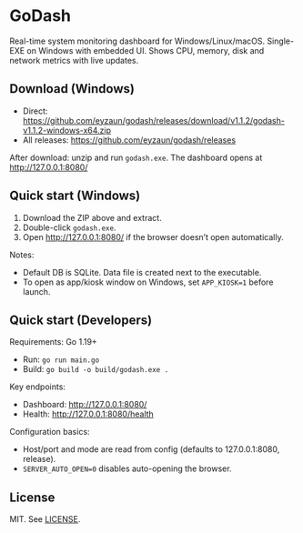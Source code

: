 # GoDash

Real-time system monitoring dashboard for Windows/Linux/macOS. Single-EXE on Windows with embedded UI. Shows CPU, memory, disk and network metrics with live updates.

## Download (Windows)

- Direct: https://github.com/eyzaun/godash/releases/download/v1.1.2/godash-v1.1.2-windows-x64.zip
- All releases: https://github.com/eyzaun/godash/releases

After download: unzip and run `godash.exe`. The dashboard opens at http://127.0.0.1:8080/

## Quick start (Windows)

1) Download the ZIP above and extract.
2) Double-click `godash.exe`.
3) Open http://127.0.0.1:8080/ if the browser doesn’t open automatically.

Notes:
- Default DB is SQLite. Data file is created next to the executable.
- To open as app/kiosk window on Windows, set `APP_KIOSK=1` before launch.

## Quick start (Developers)

Requirements: Go 1.19+

- Run: `go run main.go`
- Build: `go build -o build/godash.exe .`

Key endpoints:
- Dashboard: http://127.0.0.1:8080/
- Health: http://127.0.0.1:8080/health

Configuration basics:
- Host/port and mode are read from config (defaults to 127.0.0.1:8080, release).
- `SERVER_AUTO_OPEN=0` disables auto-opening the browser.

## License

MIT. See [LICENSE](LICENSE).